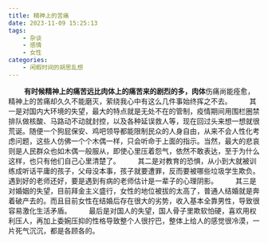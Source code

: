```yaml
---
title: 精神上的苦痛
date: 2023-11-09 15:25:13
tags:
    - 杂谈
    - 感情
    - 女性
categories: 
    - 闲暇时间的胡思乱想
---
```


&nbsp;&nbsp;&nbsp;&nbsp;&nbsp;&nbsp;&nbsp;&nbsp;**有时候精神上的痛苦远比肉体上的痛苦来的剧烈的多，肉体**伤痛尚能痊愈，精神上的苦痛却久久不能磨灭，萦绕我心中有这么几件事始终挥之不去。
&nbsp;&nbsp;&nbsp;&nbsp;&nbsp;&nbsp;&nbsp;&nbsp;其一是对国内大环境的失望，最大的特点就是无处不在的管制，疫情期间用围栏圈禁排队做核酸、马路动不动就封控，以及各种延误救人等，现在回过头来想一想就很荒诞。随便一个狗屁保安、鸡吧领导都能限制民众的人身自由，从来不会人性化考虑问题，这些人仿佛一个个木偶一样，只会听命于上面的指示。当然，最大的悲哀则是人民群众也如木偶一般服从，即使心里压着怨气，依然不敢表达，至于为什么这样，也只有他们自己心里清楚了。
&nbsp;&nbsp;&nbsp;&nbsp;&nbsp;&nbsp;&nbsp;&nbsp;其二是对教育的恐惧，从小到大就被训练成听话平庸的孩子，父母没本事，孩子就要遭罪，反而要被哪些垃圾学生欺负。遇到好的老师还好，要是遇到有病的老师估计是一辈子的心理阴影。
&nbsp;&nbsp;&nbsp;&nbsp;&nbsp;&nbsp;&nbsp;&nbsp;其三是对婚姻的失望，目前拜金主义盛行，女性的地位被拔的太高了，普通人结婚就是奔着破产去的。而且目前女性在结婚后存在很大的劣势，收入基本全靠男性，导致很容易激化生活矛盾。
&nbsp;&nbsp;&nbsp;&nbsp;&nbsp;&nbsp;&nbsp;&nbsp;最后是对国人的失望，国人骨子里欺软怕硬，喜欢用权利压人，再加上委婉压抑的性格导致整个人很拧巴，整体上给人的感觉很冷漠，一片死气沉沉，都是各顾各的。
